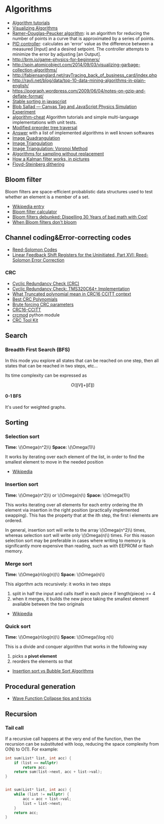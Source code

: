 # Algorithms

 - [Algorithm tutorials](http://community.topcoder.com/tc?module=Static&d1=tutorials&d2=alg_index)
 - [Visualizing Algorithms](http://bost.ocks.org/mike/algorithms/)
 - [Ramer–Douglas–Peucker algorithm](http://en.wikipedia.org/wiki/Ramer%E2%80%93Douglas%E2%80%93Peucker_algorithm): is an algorithm for reducing the number of points in a curve that is approximated by a series of points.
 - [PID controller](http://playground.arduino.cc/Code/PIDLibrary): calculates an 'error' value as the difference between a measured [Input] and a desired setpoint. The controller attempts to minimize the error by adjusting [an Output].
 - http://brm.io/game-physics-for-beginners/
 - http://spin.atomicobject.com/2014/09/03/visualizing-garbage-collection-algorithms/
 - http://fabiensanglard.net/rayTracing_back_of_business_card/index.php
 - http://rayli.net/blog/data/top-10-data-mining-algorithms-in-plain-english/
 - https://pograph.wordpress.com/2009/06/04/notes-on-gzip-and-deflate-format/
 - [Stable sorting in javascript](http://blog.vjeux.com/2010/javascript/javascript-sorting-table.html)
 - [Blob Sallad — Canvas Tag and JavaScript Physics Simulation Experiment](https://dev.opera.com/articles/blob-sallad-canvas-tag-and-javascript/)
 - [algorithm-cheat](https://github.com/cirosantilli/algorithm-cheat) Algorithm tutorials and simple multi-language implementations with unit tests.
 - [Modified preorder tree traversal](https://www.caktusgroup.com/blog/2016/01/04/modified-preorder-tree-traversal-django/)
 - [Answer](http://cstheory.stackexchange.com/questions/19759/core-algorithms-deployed/19773#19773) with a list of implemented algorithms in well known softwares
 - [Image Quadrangulation](https://estebanhufstedler.com/2020/05/05/image-quadrangulation/)
 - [Image Triangulation](https://estebanhufstedler.com/2020/05/14/image-triangulation/)
 - [Image Triangulation: Voronoi Method](https://estebanhufstedler.com/2020/05/14/image-triangulation-voronoi-method/)
 - [Algorithms for sampling without replacement](https://timvieira.github.io/blog/post/2019/09/16/algorithms-for-sampling-without-replacement/)
 - [How a Kalman filter works, in pictures](https://www.bzarg.com/p/how-a-kalman-filter-works-in-pictures/)
 - [Floyd-Steinberg dithering](https://datagenetics.com/blog/february12021/index.html)

## Bloom filter

Bloom filters are space-efficient probablistic data structures used to test whether an element is a member of a set.

 - [Wikipedia entry](https://en.wikipedia.org/wiki/Bloom_filter)
 - [Bloom filter calculator](https://hur.st/bloomfilter/)
 - [Bloom filters debunked: Dispelling 30 Years of bad math with Coq!](https://gopiandcode.uk/logs/log-bloomfilters-debunked.html)
 - [When Bloom filters don't bloom](https://blog.cloudflare.com/when-bloom-filters-dont-bloom/)

## Channel coding&Error-correcting codes

 - [Reed-Solomon Codes](http://tesi.cab.unipd.it/43857/1/martini_tommaso_1008717_reedSolomonCodes.pdf)
 - [Linear Feedback Shift Registers for the Uninitiated, Part XVI: Reed-Solomon Error Correction](https://www.embeddedrelated.com/showarticle/1182.php)

### CRC

 - [Cyclic Redundancy Check (CRC)](http://ww1.microchip.com/downloads/en/appnotes/01148a.pdf)
 - [Cyclic Redundancy Check: TMS320C64+ Implementation](http://ww1.microchip.com/downloads/en/appnotes/01148a.pdf)
 - [What Truncated polynomial mean in CRC16 CCITT context](https://stackoverflow.com/questions/40787529/what-truncated-polynomial-mean-in-crc16-ccitt-context)
 - [Best CRC Polynomials](https://users.ece.cmu.edu/~koopman/crc/)
 - [Brute forcing CRC parameters](http://sitsec.net/blog/2012/02/10/brute-forcing-crc-parameters/)
 - [CRC16-CCITT](http://srecord.sourceforge.net/crc16-ccitt.html)
 - [crcmod](http://crcmod.sourceforge.net/) python module
 - [CRC Tool Kit](https://github.com/henryk/ctk)

## Search

### Breadth First Search (BFS)

In this mode you explore all states that can be reached on one step, then all
states that can be reached in two steps, etc...

Its time complexity can be expressed as

$$
O\left(\| V \| + \| E \|\right)
$$

#### 0-1 BFS

It's used for weighted graphs.

## Sorting

### Selection sort

**Time:** \\(\Omega(n^2)\\) **Space:** \\(\Omega(1)\\)

It works by iterating over each element of the list, in order to find
the smallest element to move in the needed position

 - [Wikipedia](https://en.wikipedia.org/wiki/Selection_sort)

### Insertion sort

**Time:** \\(\Omega(n^2)\\) or \\(\Omega(n)\\) **Space:** \\(\Omega(1)\\)

This works iterating over all elements for each entry ordering the ith element
via insertion in the right position (practically implemented swapping). This
has the property that at the ith step, the first i elements are ordered.

In general, insertion sort will write to the array \\(\Omega(n^2)\\) times,
whereas selection sort will write only \\(\Omega(n)\\) times. For this reason
selection sort may be preferable in cases where writing to memory is
significantly more expensive than reading, such as with EEPROM or flash memory.

### Merge sort

**Time:** \\(\Omega(n\log(n))\\) **Space:** \\(\Omega(n)\\)

This algorthm acts recursively: it works in two steps

 1. split in half the input and calls itself in each piece if length(piece) >= 4
 2. when it merges, it builds the new piece taking the smallest element available
 between the two originals

 - [Wikipedia](https://en.wikipedia.org/wiki/Merge_sort)

### Quick sort

**Time:** \\(\Omega(n\log(n))\\) **Space:** \\(\Omega(\log n)\\)

This is a divide and conquer algorithm that works in the following way

 1. picks a **pivot element**
 2. reorders the elements so that


 - [Insertion sort vs Bubble Sort Algorithms](https://stackoverflow.com/questions/17270628/insertion-sort-vs-bubble-sort-algorithms)

## Procedural generation

 - [Wave Function Collapse tips and tricks](https://www.boristhebrave.com/2020/02/08/wave-function-collapse-tips-and-tricks/)

## Recursion

### Tail call

If a recursive call happens at the very end of the function, then the recursion can be substituted
with loop, reducing the space complexity from O(N) to O(1). For example:

```c
int sum(List* list, int acc) {
    if (list == nullptr)
        return acc;
    return sum(list->next, acc + list->val);
}


int sum(List* list, int acc) {
    while (list != nullptr) {
        acc = acc + list->val;
        list = list->next;
    }
    return acc;
}
```
